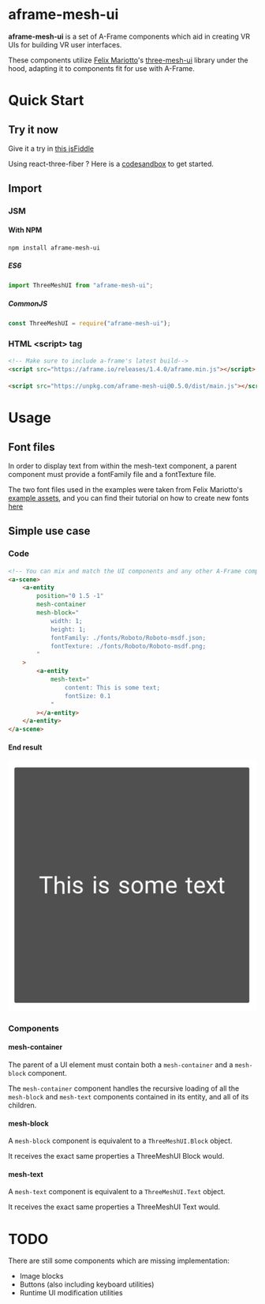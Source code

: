 # aframe-mesh-ui

**aframe-mesh-ui** is a set of A-Frame components which aid in creating VR UIs for building VR user interfaces.

These components utilize [Felix Mariotto](https://github.com/felixmariotto/)'s [three-mesh-ui](https://github.com/felixmariotto/three-mesh-ui) library under the hood, adapting it to components fit for use with A-Frame.

# Quick Start

## Try it now

Give it a try in [this jsFiddle](https://jsfiddle.net/felixmariotto/y81rf5t2/44/)

Using react-three-fiber ? Here is a [codesandbox](https://codesandbox.io/s/react-three-mesh-ui-forked-v7n0b?file=/src/index.js) to get started.

## Import

### JSM

#### With NPM

`npm install aframe-mesh-ui`

##### ES6

```javascript
import ThreeMeshUI from "aframe-mesh-ui";
```

##### CommonJS

```javascript
const ThreeMeshUI = require("aframe-mesh-ui");
```

### HTML &lt;script&gt; tag

```html
<!-- Make sure to include a-frame's latest build-->
<script src="https://aframe.io/releases/1.4.0/aframe.min.js"></script>

<script src="https://unpkg.com/aframe-mesh-ui@0.5.0/dist/main.js"></script>
```

# Usage

## Font files

In order to display text from within the mesh-text component, a parent component must provide a fontFamily file and a fontTexture file.

The two font files used in the examples were taken from Felix Mariotto's [example assets](https://github.com/felixmariotto/three-mesh-ui/tree/master/examples/assets), and you can find their tutorial on how to create new fonts [here](https://github.com/felixmariotto/three-mesh-ui/wiki/Creating-your-own-fonts)

## Simple use case

### Code

```html
<!-- You can mix and match the UI components and any other A-Frame component! -->
<a-scene>
	<a-entity
		position="0 1.5 -1"
		mesh-container
		mesh-block="
			width: 1;
			height: 1;
			fontFamily: ./fonts/Roboto/Roboto-msdf.json;
			fontTexture: ./fonts/Roboto/Roboto-msdf.png;
		"
	>
		<a-entity
			mesh-text="
				content: This is some text;
				fontSize: 0.1
			"
		></a-entity>
	</a-entity>
</a-scene>
```

#### End result

![Basic example](./examples/images/basic.png)

### Components

#### mesh-container

The parent of a UI element must contain both a `mesh-container` and a `mesh-block` component.

The `mesh-container` component handles the recursive loading of all the `mesh-block` and `mesh-text` components contained in its entity, and all of its children.

#### mesh-block

A `mesh-block` component is equivalent to a `ThreeMeshUI.Block` object.

It receives the exact same properties a ThreeMeshUI Block would.

#### mesh-text

A `mesh-text` component is equivalent to a `ThreeMeshUI.Text` object.

It receives the exact same properties a ThreeMeshUI Text would.

# TODO

There are still some components which are missing implementation:

- Image blocks
- Buttons (also including keyboard utilities)
- Runtime UI modification utilities
